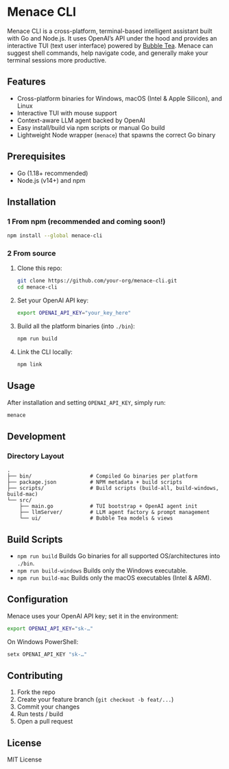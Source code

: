 # Menace CLI

Menace CLI is a cross-platform, terminal-based intelligent assistant built with Go and Node.js.  It uses OpenAI’s API under the hood and provides an interactive TUI (text user interface) powered by [Bubble Tea](https://github.com/charmbracelet/bubbletea). Menace can suggest shell commands, help navigate code, and generally make your terminal sessions more productive.

## Features

- Cross-platform binaries for Windows, macOS (Intel & Apple Silicon), and Linux
- Interactive TUI with mouse support
- Context-aware LLM agent backed by OpenAI
- Easy install/build via npm scripts or manual Go build
- Lightweight Node wrapper (`menace`) that spawns the correct Go binary

## Prerequisites

- Go (1.18+ recommended)
- Node.js (v14+) and npm

## Installation

### 1 From npm (recommended and coming soon!)

```bash
npm install --global menace-cli
```

### 2 From source

1. Clone this repo:
   ```bash
   git clone https://github.com/your-org/menace-cli.git
   cd menace-cli
   ```
2. Set your OpenAI API key:
   ```bash
   export OPENAI_API_KEY="your_key_here"
   ```
3. Build all the platform binaries (into `./bin`):
   ```bash
   npm run build
   ```
4. Link the CLI locally:
   ```bash
   npm link
   ```

## Usage

After installation and setting `OPENAI_API_KEY`, simply run:

```bash
menace
```

## Development

### Directory Layout

```
.
├── bin/                   # Compiled Go binaries per platform
├── package.json           # NPM metadata + build scripts
├── scripts/               # Build scripts (build-all, build-windows, build-mac)
└── src/
    ├── main.go            # TUI bootstrap + OpenAI agent init
    ├── llmServer/         # LLM agent factory & prompt management
    └── ui/                # Bubble Tea models & views
```

## Build Scripts

- `npm run build`  Builds Go binaries for all supported OS/architectures into `./bin`.
- `npm run build-windows`  Builds only the Windows executable.
- `npm run build-mac`  Builds only the macOS executables (Intel & ARM).

## Configuration

Menace uses your OpenAI API key; set it in the environment:
```bash
export OPENAI_API_KEY="sk-…"
```

On Windows PowerShell:
```powershell
setx OPENAI_API_KEY "sk-…"
```

## Contributing

1. Fork the repo
2. Create your feature branch (`git checkout -b feat/...`)
3. Commit your changes
4. Run tests / build
5. Open a pull request

## License

MIT License

